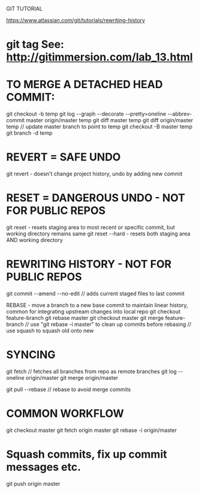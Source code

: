 GIT TUTORIAL

https://www.atlassian.com/git/tutorials/rewriting-history

git tag
	See: http://gitimmersion.com/lab_13.html
=======

# TO MERGE A DETACHED HEAD COMMIT:
git checkout -b temp
git log --graph --decorate --pretty=oneline --abbrev-commit master origin/master temp
git diff master temp
git diff origin/master temp
// update master branch to point to temp
git checkout -B master temp
git branch -d temp

# REVERT = SAFE UNDO
git revert <commit> - doesn't change project history, undo by adding new commit

# RESET = DANGEROUS UNDO - NOT FOR PUBLIC REPOS
git reset <commit></commit> - resets staging area to most recent or specific commit, but working directory remains same
git reset --hard <commit> - resets both staging area AND working directory

# REWRITING HISTORY - NOT FOR PUBLIC REPOS
git commit --amend --no-edit // adds current staged files to last commit

REBASE - move a branch to a new base commit to maintain linear history, common for integrating upstream changes into local repo
git checkout feature-branch
git rebase master
git checkout master
git merge feature-branch
// use "git rebase -i master" to clean up commits before rebasing
// use squash to squash old onto new

# SYNCING
git fetch <remote> // fetches all branches from repo as remote branches
git log --oneline origin/master
git merge origin/master

git pull --rebase <remote> // rebase to avoid merge commits

COMMON WORKFLOW
============
git checkout master
git fetch origin master
git rebase -i origin/master
# Squash commits, fix up commit messages etc.
git push origin master
